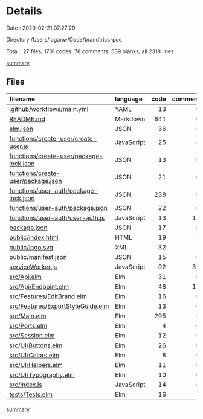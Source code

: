 # Details

Date : 2020-02-21 07:27:29

Directory /Users/loganw/Code/brandtrics-poc

Total : 27 files,  1701 codes, 78 comments, 539 blanks, all 2318 lines

[summary](results.md)

## Files
| filename | language | code | comment | blank | total |
| :--- | :--- | ---: | ---: | ---: | ---: |
| [.github/workflows/main.yml](/.github/workflows/main.yml) | YAML | 13 | 0 | 4 | 17 |
| [README.md](/README.md) | Markdown | 641 | 0 | 297 | 938 |
| [elm.json](/elm.json) | JSON | 36 | 0 | 0 | 36 |
| [functions/create-user/create-user.js](/functions/create-user/create-user.js) | JavaScript | 25 | 4 | 6 | 35 |
| [functions/create-user/package-lock.json](/functions/create-user/package-lock.json) | JSON | 13 | 0 | 1 | 14 |
| [functions/create-user/package.json](/functions/create-user/package.json) | JSON | 21 | 0 | 1 | 22 |
| [functions/user-auth/package-lock.json](/functions/user-auth/package-lock.json) | JSON | 238 | 0 | 1 | 239 |
| [functions/user-auth/package.json](/functions/user-auth/package.json) | JSON | 22 | 0 | 1 | 23 |
| [functions/user-auth/user-auth.js](/functions/user-auth/user-auth.js) | JavaScript | 13 | 11 | 4 | 28 |
| [package.json](/package.json) | JSON | 17 | 0 | 0 | 17 |
| [public/index.html](/public/index.html) | HTML | 19 | 4 | 3 | 26 |
| [public/logo.svg](/public/logo.svg) | XML | 32 | 1 | 7 | 40 |
| [public/manifest.json](/public/manifest.json) | JSON | 15 | 0 | 1 | 16 |
| [serviceWorker.js](/serviceWorker.js) | JavaScript | 92 | 31 | 13 | 136 |
| [src/Api.elm](/src/Api.elm) | Elm | 31 | 0 | 10 | 41 |
| [src/Api/Endpoint.elm](/src/Api/Endpoint.elm) | Elm | 48 | 11 | 23 | 82 |
| [src/Features/EditBrand.elm](/src/Features/EditBrand.elm) | Elm | 16 | 0 | 12 | 28 |
| [src/Features/ExportStyleGuide.elm](/src/Features/ExportStyleGuide.elm) | Elm | 13 | 0 | 10 | 23 |
| [src/Main.elm](/src/Main.elm) | Elm | 295 | 9 | 93 | 397 |
| [src/Ports.elm](/src/Ports.elm) | Elm | 4 | 0 | 6 | 10 |
| [src/Session.elm](/src/Session.elm) | Elm | 12 | 0 | 10 | 22 |
| [src/UI/Buttons.elm](/src/UI/Buttons.elm) | Elm | 26 | 0 | 6 | 32 |
| [src/UI/Colors.elm](/src/UI/Colors.elm) | Elm | 8 | 0 | 6 | 14 |
| [src/UI/Helpers.elm](/src/UI/Helpers.elm) | Elm | 11 | 0 | 8 | 19 |
| [src/UI/Typography.elm](/src/UI/Typography.elm) | Elm | 10 | 0 | 4 | 14 |
| [src/index.js](/src/index.js) | JavaScript | 14 | 6 | 6 | 26 |
| [tests/Tests.elm](/tests/Tests.elm) | Elm | 16 | 1 | 6 | 23 |

[summary](results.md)